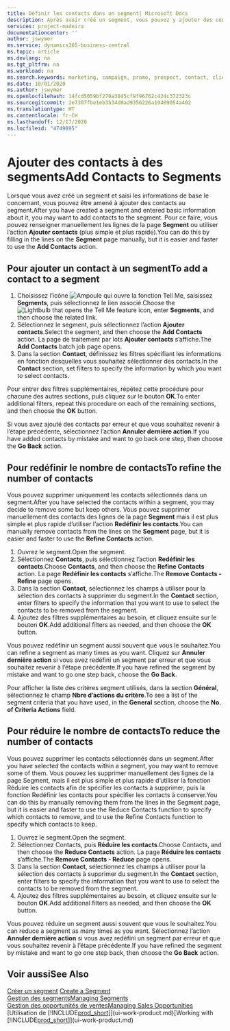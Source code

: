 ```yaml
---
title: Définir les contacts dans un segment| Microsoft Docs
description: Après avoir créé un segment, vous pouvez y ajouter des contacts, par exemple, dans le cadre d’une campagne marketing visant des clients particuliers.
services: project-madeira
documentationcenter: ''
author: jswymer
ms.service: dynamics365-business-central
ms.topic: article
ms.devlang: na
ms.tgt_pltfrm: na
ms.workload: na
ms.search.keywords: marketing, campaign, promo, prospect, contact, client, customer
ms.date: 10/01/2020
ms.author: jswymer
ms.openlocfilehash: 14fcd5059bf270a3845cf9f96762c424c372323c
ms.sourcegitcommit: 2e7307fbe1eb3b34d0ad9356226a19409054a402
ms.translationtype: HT
ms.contentlocale: fr-CH
ms.lasthandoff: 12/17/2020
ms.locfileid: "4749895"
---
```

# <a name="add-contacts-to-segments"></a><span data-ttu-id="8edbc-103">Ajouter des contacts à des segments</span><span class="sxs-lookup"><span data-stu-id="8edbc-103">Add Contacts to Segments</span></span>
<span data-ttu-id="8edbc-104">Lorsque vous avez créé un segment et saisi les informations de base le concernant, vous pouvez être amené à ajouter des contacts au segment.</span><span class="sxs-lookup"><span data-stu-id="8edbc-104">After you have created a segment and entered basic information about it, you may want to add contacts to the segment.</span></span> <span data-ttu-id="8edbc-105">Pour ce faire, vous pouvez renseigner manuellement les lignes de la page **Segment** ou utiliser l’action **Ajouter contacts** (plus simple et plus rapide).</span><span class="sxs-lookup"><span data-stu-id="8edbc-105">You can do this by filling in the lines on the **Segment** page manually, but it is easier and faster to use the **Add Contacts** action.</span></span>

## <a name="to-add-a-contact-to-a-segment"></a><span data-ttu-id="8edbc-106">Pour ajouter un contact à un segment</span><span class="sxs-lookup"><span data-stu-id="8edbc-106">To add a contact to a segment</span></span>
1. <span data-ttu-id="8edbc-107">Choisissez l’icône ![Ampoule qui ouvre la fonction Tell Me](media/ui-search/search_small.png "Dites-moi ce que vous voulez faire"), saisissez **Segments**, puis sélectionnez le lien associé.</span><span class="sxs-lookup"><span data-stu-id="8edbc-107">Choose the ![Lightbulb that opens the Tell Me feature](media/ui-search/search_small.png "Tell me what you want to do") icon, enter **Segments**, and then choose the related link.</span></span>  
2. <span data-ttu-id="8edbc-108">Sélectionnez le segment, puis sélectionnez l’action **Ajouter contacts**.</span><span class="sxs-lookup"><span data-stu-id="8edbc-108">Select the segment, and then choose the **Add Contacts** action.</span></span> <span data-ttu-id="8edbc-109">La page de traitement par lots **Ajouter contacts** s’affiche.</span><span class="sxs-lookup"><span data-stu-id="8edbc-109">The **Add Contacts** batch job page opens.</span></span>
3. <span data-ttu-id="8edbc-110">Dans la section **Contact**, définissez les filtres spécifiant les informations en fonction desquelles vous souhaitez sélectionner des contacts.</span><span class="sxs-lookup"><span data-stu-id="8edbc-110">In the **Contact** section, set filters to specify the information by which you want to select contacts.</span></span>

<span data-ttu-id="8edbc-111">Pour entrer des filtres supplémentaires, répétez cette procédure pour chacune des autres sections, puis cliquez sur le bouton **OK**.</span><span class="sxs-lookup"><span data-stu-id="8edbc-111">To enter additional filters, repeat this procedure on each of the remaining sections, and then choose the **OK** button.</span></span>

<span data-ttu-id="8edbc-112">Si vous avez ajouté des contacts par erreur et que vous souhaitez revenir à l’étape précédente, sélectionnez l’action **Annuler dernière action**.</span><span class="sxs-lookup"><span data-stu-id="8edbc-112">If you have added contacts by mistake and want to go back one step, then choose the **Go Back** action.</span></span>

## <a name="to-refine-the-number-of-contacts"></a><span data-ttu-id="8edbc-113">Pour redéfinir le nombre de contacts</span><span class="sxs-lookup"><span data-stu-id="8edbc-113">To refine the number of contacts</span></span>
<span data-ttu-id="8edbc-114">Vous pouvez supprimer uniquement les contacts sélectionnés dans un segment.</span><span class="sxs-lookup"><span data-stu-id="8edbc-114">After you have selected the contacts within a segment, you may decide to remove some but keep others.</span></span> <span data-ttu-id="8edbc-115">Vous pouvez supprimer manuellement des contacts des lignes de la page **Segment** mais il est plus simple et plus rapide d’utiliser l’action **Redéfinir les contacts**.</span><span class="sxs-lookup"><span data-stu-id="8edbc-115">You can manually remove contacts from the lines on the **Segment** page, but it is easier and faster to use the **Refine Contacts** action.</span></span>

1. <span data-ttu-id="8edbc-116">Ouvrez le segment.</span><span class="sxs-lookup"><span data-stu-id="8edbc-116">Open the segment.</span></span>
2. <span data-ttu-id="8edbc-117">Sélectionnez **Contacts**, puis sélectionnez l’action **Redéfinir les contacts**.</span><span class="sxs-lookup"><span data-stu-id="8edbc-117">Choose **Contacts**, and then choose the **Refine Contacts** action.</span></span> <span data-ttu-id="8edbc-118">La page **Redéfinir les contacts** s’affiche.</span><span class="sxs-lookup"><span data-stu-id="8edbc-118">The **Remove Contacts - Refine** page opens.</span></span>
3. <span data-ttu-id="8edbc-119">Dans la section **Contact**, sélectionnez les champs à utiliser pour la sélection des contacts à supprimer du segment.</span><span class="sxs-lookup"><span data-stu-id="8edbc-119">In the **Contact** section, enter filters to specify the information that you want to use to select the contacts to be removed from the segment.</span></span>
4. <span data-ttu-id="8edbc-120">Ajoutez des filtres supplémentaires au besoin, et cliquez ensuite sur le bouton **OK**.</span><span class="sxs-lookup"><span data-stu-id="8edbc-120">Add additional filters as needed, and then choose the **OK** button.</span></span>

<span data-ttu-id="8edbc-121">Vous pouvez redéfinir un segment aussi souvent que vous le souhaitez.</span><span class="sxs-lookup"><span data-stu-id="8edbc-121">You can refine a segment as many times as you want.</span></span> <span data-ttu-id="8edbc-122">Cliquez sur **Annuler dernière action** si vous avez redéfini un segment par erreur et que vous souhaitez revenir à l’étape précédente.</span><span class="sxs-lookup"><span data-stu-id="8edbc-122">If you have refined the segment by mistake and want to go one step back, choose the **Go Back**.</span></span>

<span data-ttu-id="8edbc-123">Pour afficher la liste des critères segment utilisés, dans la section **Général**, sélectionnez le champ **Nbre d’actions du critère**.</span><span class="sxs-lookup"><span data-stu-id="8edbc-123">To see a list of the segment criteria that you have used, in the **General** section, choose the **No. of Criteria Actions** field.</span></span>

## <a name="to-reduce-the-number-of-contacts"></a><span data-ttu-id="8edbc-124">Pour réduire le nombre de contacts</span><span class="sxs-lookup"><span data-stu-id="8edbc-124">To reduce the number of contacts</span></span>
<span data-ttu-id="8edbc-125">Vous pouvez supprimer les contacts sélectionnés dans un segment.</span><span class="sxs-lookup"><span data-stu-id="8edbc-125">After you have selected the contacts within a segment, you may want to remove some of them.</span></span> <span data-ttu-id="8edbc-126">Vous pouvez les supprimer manuellement des lignes de la page Segment, mais il est plus simple et plus rapide d’utiliser la fonction Réduire les contacts afin de spécifier les contacts à supprimer, puis la fonction Redéfinir les contacts pour spécifier les contacts à conserver.</span><span class="sxs-lookup"><span data-stu-id="8edbc-126">You can do this by manually removing them from the lines in the Segment page, but it is easier and faster to use the Reduce Contacts function to specify which contacts to remove, and to use the Refine Contacts function to specify which contacts to keep.</span></span>

1. <span data-ttu-id="8edbc-127">Ouvrez le segment.</span><span class="sxs-lookup"><span data-stu-id="8edbc-127">Open the segment.</span></span>
2. <span data-ttu-id="8edbc-128">Sélectionnez Contacts, puis **Réduire les contacts**.</span><span class="sxs-lookup"><span data-stu-id="8edbc-128">Choose Contacts, and then choose the **Reduce Contacts** action.</span></span> <span data-ttu-id="8edbc-129">La page **Réduire les contacts** s’affiche.</span><span class="sxs-lookup"><span data-stu-id="8edbc-129">The **Remove Contacts - Reduce** page opens.</span></span>
3. <span data-ttu-id="8edbc-130">Dans la section **Contact**, sélectionnez les champs à utiliser pour la sélection des contacts à supprimer du segment.</span><span class="sxs-lookup"><span data-stu-id="8edbc-130">In the **Contact** section, enter filters to specify the information that you want to use to select the contacts to be removed from the segment.</span></span>
4. <span data-ttu-id="8edbc-131">Ajoutez des filtres supplémentaires au besoin, et cliquez ensuite sur le bouton **OK**.</span><span class="sxs-lookup"><span data-stu-id="8edbc-131">Add additional filters as needed, and then choose the **OK** button.</span></span>

<span data-ttu-id="8edbc-132">Vous pouvez réduire un segment aussi souvent que vous le souhaitez.</span><span class="sxs-lookup"><span data-stu-id="8edbc-132">You can reduce a segment as many times as you want.</span></span> <span data-ttu-id="8edbc-133">Sélectionnez l’action **Annuler dernière action** si vous avez redéfini un segment par erreur et que vous souhaitez revenir à l’étape précédente.</span><span class="sxs-lookup"><span data-stu-id="8edbc-133">If you have refined the segment by mistake and want to go one step back, then choose the **Go Back** action.</span></span>

## <a name="see-also"></a><span data-ttu-id="8edbc-134">Voir aussi</span><span class="sxs-lookup"><span data-stu-id="8edbc-134">See Also</span></span>
<span data-ttu-id="8edbc-135">[Créer un segment](marketing-how-create-segment.md) </span><span class="sxs-lookup"><span data-stu-id="8edbc-135">[Create a Segment](marketing-how-create-segment.md) </span></span>  
[<span data-ttu-id="8edbc-136">Gestion des segments</span><span class="sxs-lookup"><span data-stu-id="8edbc-136">Managing Segments</span></span>](marketing-segments.md)  
[<span data-ttu-id="8edbc-137">Gestion des opportunités de ventes</span><span class="sxs-lookup"><span data-stu-id="8edbc-137">Managing Sales Opportunities</span></span>](marketing-manage-sales-opportunities.md)  
<span data-ttu-id="8edbc-138">[Utilisation de [!INCLUDE[prod_short](includes/prod_short.md)]](ui-work-product.md)</span><span class="sxs-lookup"><span data-stu-id="8edbc-138">[Working with [!INCLUDE[prod_short](includes/prod_short.md)]](ui-work-product.md)</span></span>  
